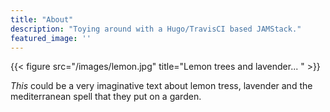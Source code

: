 ```yaml
---
title: "About"
description: "Toying around with a Hugo/TravisCI based JAMStack."
featured_image: ''
---
```

{{< figure src="/images/lemon.jpg" title="Lemon trees and lavender... " >}}

_This_ could be a very imaginative text about lemon tress, lavender and the mediterranean spell that they put on a garden.